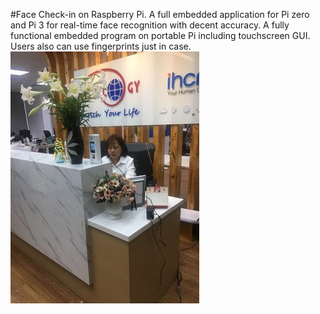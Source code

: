 #Face Check-in on Raspberry Pi.
A full embedded application for Pi zero and Pi 3 for real-time face recognition with decent accuracy. A fully functional
embedded program on portable Pi including touchscreen GUI. Users also can use fingerprints just in case.
![Logo](image.png)
